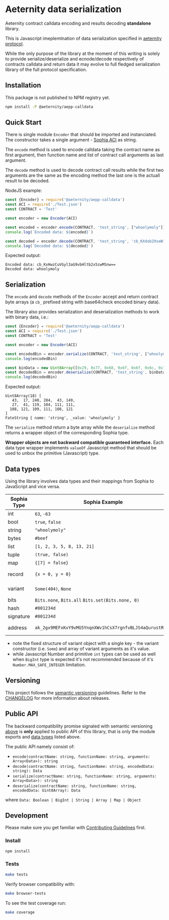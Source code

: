 # Aeternity data serialization

Aeternity contract calldata encoding and results decoding **standalone** library.

This is Javascript imeplemtnation of data serialization specified in [aeternity protocol](https://github.com/aeternity/protocol/blob/master/serializations.md#data).

While the only purpose of the library at the moment of this writing is solely to provide serialize/deserialize and ecnode/decode respectively of contracts calldata and return data it may evolve to full fledged serialization library of the full protocol specification.

## Installation

This package is not published to NPM registry yet.

```bash
npm install -P @aeternity/aepp-calldata
```

## Quick Start

There is single module `Encoder` that should be imported and instanciated. The constructor takes a single argument - [Sophia ACI](https://github.com/aeternity/aesophia/blob/master/docs/aeso_aci.md) as string.

The `encode` method is used to encode calldata taking the contract name as first argument, then function name and list of contract call arguments as last argument.

The `decode` method is used to decode contract call results while the first two arguments are the same as the encoding method the last one is the actuall result to be decoded.

NodeJS example:

```javascript
const {Encoder} = require('@aeternity/aepp-calldata')
const ACI = require('./Test.json')
const CONTRACT = 'Test'

const encoder = new Encoder(ACI)

const encoded = encoder.encode(CONTRACT, 'test_string', ["whoolymoly"])
console.log(`Encoded data: ${encoded}`)

const decoded = encoder.decode(CONTRACT, 'test_string', 'cb_KXdob29seW1vbHlGazSE')
console.log(`Decoded data: ${decoded}`)
```

Expected output:
```
Encoded data: cb_KxHwzCuVGyl3aG9vbHltb2x5zwMSnw==
Decoded data: whoolymoly
```

## Serialization

The `encode` and `decode` methods of the `Encoder` accept and return contract byte arrays (a `cb_` prefixed string with base64check encoded binary data).

The library also provides serialization and deserialization methods to work with binary data, i.e.:

```javascript
const {Encoder} = require('@aeternity/aepp-calldata')
const ACI = require('./Test.json')
const CONTRACT = 'Test'

const encoder = new Encoder(ACI)

const encodedBin = encoder.serialize(CONTRACT, 'test_string', ["whoolymoly"])
console.log(encodedBin)

const binData = new Uint8Array([0x29, 0x77, 0x68, 0x6f, 0x6f, 0x6c, 0x79, 0x6d, 0x6f, 0x6c, 0x79])
const decodedBin = encoder.deserialize(CONTRACT, 'test_string', binData)
console.log(decodedBin)
```

Expected output:
```
Uint8Array(18) [
   43,  17, 240, 204,  43, 149,
   27,  41, 119, 104, 111, 111,
  108, 121, 109, 111, 108, 121
]
FateString { name: 'string', _value: 'whoolymoly' }
```

The `serialize` method return a byte array while the `deserialize` method returns a wrapper object of the corresponding Sophia type.

**Wrapper objects are not backward compatible guaranteed interface.**
Each data type wrapper implements `valueOf` Javascript method that should be used to unbox the primitive (Javascript) type. 

## Data types

Using the library involves data types and their mappings from Sophia to JavaScript and vice versa.

| Sophia Type         | Sophia Example                                              | Javascript type | Javascript Example                                                             |
| ------------------- | -----------                                                 | --------------- | -----------                                                                    |
| int                 | `63`, `-63`                                                 | BigInt          | `63n`, `-63n`                                                                  |
| bool                | `true`, `false`                                             | Boolean         | `true`, `false`                                                                |
| string              | `"whoolymoly"`                                              | String          | `"whoolymoly"`                                                                 |
| bytes               | `#beef`                                                     | BigInt          | `BigInt("0xbeef")`                                                             |
| list                | `[1, 2, 3, 5, 8, 13, 21]`                                   | Array           | `[1,2,3,5,8,13,21]`                                                            |
| tuple               | `(true, false)`                                             | Array           | `[true, false]`                                                                |
| map                 | `{[7] = false}`                                             | Map             | `new Map([[7, false]])`                                                        |
| record              | `{x = 0, y = 0}`                                            | Object (POJO)   | `{x: 0, y: 0}`                                                                 |
| variant             | `Some(404)`, `None`                                         | Object (POJO)   | `{'Some': [404]}`, `{'None': []}`                                              |
| bits                | `Bits.none`, `Bits.all`  `Bits.set(Bits.none, 0)`           | BigInt          | `0b0n`, `-1n`, `0b00000001n`                                                   |
| hash                | `#001234d`                                                  | BigInt          | `BigInt("0x001234d")`                                                          |
| signature           | `#001234d`                                                  | BigInt          | `BigInt("0x001234d")`                                                          |
| address             | `ak_2gx9MEFxKvY9vMG5YnqnXWv1hCsX7rgnfvBLJS4aQurustR1rt`     | BigInt, String  | `BigInt("0xDE68BFE1B203E51F52351BA087F79B7828E6A140F0C314A670C7003B3FF57075")`, `ak_2gx9MEFxKvY9vMG5YnqnXWv1hCsX7rgnfvBLJS4aQurustR1rt` |

- note the fixed structure of variant object with a single key - the variant constructor (i.e. `Some`) and array of variant arguments as it's value.
- while Javascript Number and primitive `int` types can be used as well when `BigInt` type is expected it's not recommended because of it's `Number.MAX_SAFE_INTEGER` limitation.

## Versioning

This project follows the [semantic versioning](https://semver.org/spec/v2.0.0) guidelines.
Refer to the [CHANGELOG](CHANGELOG.md) for more information about releases.

## Public API

The backward compatibility promise signaled with semantic versioning [above](#versioning) is **only** applied to public API of this library,
that is only the module exports and [data types](#data-types) listed above.

The public API namely consist of:

- `encode(contractName: string, functionName: string, arguments: Array<Data>): string`
- `decode(contractName: string, functionName: string, encodedData: string): Data`
- `serialize(contractName: string, functionName: string, arguments: Array<Data>): string`
- `deserialize(contractName: string, functionName: string, encodedData: Uint8Array): Data`

where `Data: Boolean | BigInt | String | Array | Map | Object`

## Development

Please make sure you get familiar with [Contributing Guidelines](CONTRIBUTING.md) first.

### Install

```bash
npm install
```

### Tests

```bash
make tests
```

Verify browser compatibility with:

```bash
make browser-tests
```

To see the test coverage run:

```bash
make coverage
```

